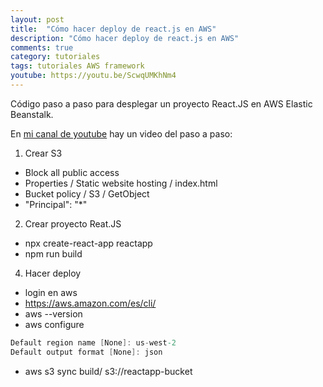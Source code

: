 ```yaml
---
layout: post
title:  "Cómo hacer deploy de react.js en AWS"
description: "Cómo hacer deploy de react.js en AWS"
comments: true
category: tutoriales
tags: tutoriales AWS framework
youtube: https://youtu.be/ScwqUMKhNm4
---
```

Código paso a paso para desplegar un proyecto React.JS en AWS Elastic Beanstalk.

En <a target="_blank" href="{{ page.youtube }}">mi canal de youtube</a> hay un video del paso a paso:

1. Crear S3
- Block all public access
- Properties / Static website hosting / index.html
- Bucket policy / S3 / GetObject
- "Principal": "*"
 
2. Crear proyecto Reat.JS
- npx create-react-app reactapp
- npm run build
    
4. Hacer deploy
- login en aws
- https://aws.amazon.com/es/cli/
- aws --version
- aws configure
```csharp
Default region name [None]: us-west-2
Default output format [None]: json
```   
- aws s3 sync build/ s3://reactapp-bucket
